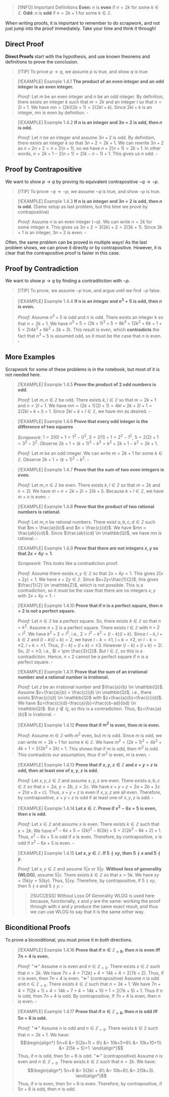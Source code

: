 >[!INFO] Important Definitions
>**Even:** $n$ is **even** if $n = 2k$ for some $k \in \mathbb{Z}$.
>**Odd:** $n$ is **odd** if $n = 2k + 1$ for some $k \in \mathbb{Z}$.

When writing proofs, it is important to remember to do scrapwork, and not just jump into the proof immediately. Take your time and think it through!

## Direct Proof
**Direct Proofs** start with the hypothesis, and use known theorems and definitions to prove the conclusion.
>[!TIP] To prove $p \rightarrow q$, we assume $p$ is true, and show $q$ is true.

>[!EXAMPLE] Example 1.4.1
>**The product of an even integer and an odd integer is an even integer.**
>
>*Proof:* Let $m$ be an even integer and $n$ be an odd integer. By definition, there exists an integer $k$ such that $m = 2k$ and an integer $l$ so that $n = 2l + 1$. We have $mn = (2k)(2k + 1) = 2(2kl + k)$. Since $2kl+k$ is an integer, $mn$ is even by definition. $\square$

>[!EXAMPLE] Example 1.4.2
>**If $n$ is an integer and $3n + 2$ is odd, then $n$ is odd.**
>
>*Proof:* Let $n$ be an integer and assume $3n + 2$ is odd. By definition, there exists an integer $k$ so that $3n + 2 = 2k + 1$. We can rewrite $3n + 2$ as $n + 2n + 2 = n + 2(n+1)$, so we have $n + 2(n+1) = 2k + 1$. In other words, $n = 2k + 1 - 2(n+1) = 2(k - n - 1) +  1$. This gives us $n$ odd. $\square$

## Proof by Contrapositive
We want to show $p \rightarrow q$ by proving its equivalent contrapositive $\neg q \rightarrow \neg p$.
>[!TIP] To prove $\neg q \rightarrow \neg p$, we assume $\neg q$ is true, and show $\neg p$ is true.

>[!EXAMPLE] Example 1.4.3
>**If $n$ is an integer and $3n + 2$ is odd, then $n$ is odd.**
>(Same setup as last problem, but this time we prove by contrapositive)
>
>*Proof:* Assume $n$ is an even integer ($\neg q$). We can write $n = 2k$ for some integer $k$. This gives us $3n + 2 = 3(2k) + 2 = 2(3k + 1)$. Since $3k+1$ is an integer, $3n + 2$ is even. $\square$ 

Often, the same problem can be proved in multiple ways! As the last problem shows, we can prove it directly or by contrapositive. However, it is clear that the contrapositive proof is faster in this case.

## Proof by Contradiction
We want to show $p \rightarrow q$ by finding a contraditiction with $\neg p$.
>[!TIP] To prove, we assume $\neg p$ true, and argue until we find $\neg p$ false.

>[!EXAMPLE] Example 1.4.4
>**If $n$ is an integer and $n^{3}+5$ is odd, then $n$ is even.**
>
>*Proof:* Assume $n^{3}+5$ is odd and $n$ is odd. There exists an integer $k$ so that $n = 2k+1$. We have $n^{3}+5=(2k+1)^{3}+5=8k^{3}+12k^{2}+6k+1+5=2(4k^3+6k^2+3k+3)$. This result is even, which **contradicts** the fact that $n^{3}+5$ is assumed odd, so it must be the case that $n$ is even. $\square$

## More Examples
Scrapwork for some of these problems is in the notebook, but most of it is not needed here.

>[!EXAMPLE] Example 1.4.5
>**Prove the product of 2 odd numbers is odd.**
>
>*Proof:* Let $m, n \in \mathbb{Z}$ be odd. There exists $k,l \in \mathbb{Z}$ so that $m = 2k + 1$ and $n = 2l+1$. We have $mn = (2k+1)(2l+1) = 4kl+2k+2l+1 = 2(2kl + k + l) + 1$. Since $2kl+k+l \in \mathbb{Z}$, we have $mn$ as desired. $\square$

>[!EXAMPLE] Example 1.4.6
>**Prove that every odd integer is the difference of two squares**
>
>*Scrapwork:* $1 = 2(0) + 1 = 1^2-0^2$, $3 = 2(1) + 1= 2^2-1^2$, $5 = 2(2) + 1= 3^2-2^2$. Observe $2k+1 = (k+1)^{2}-k^{2} = k^{2}+ 2k + 1 - k^{2}= 2k+1$.
>
>*Proof:* Let $m$ be an odd integer. We can write $m=2k+1$ for some $k \in \mathbb{Z}$. Observe $2k+1 = (k+1)^2-k^2$. $\square$ 

>[!EXAMPLE] Example 1.4.7
>**Prove that the sum of two even integers is even.**
>
>*Proof:* Let $m, n \in \mathbb{Z}$ be even. There exists $k, l \in \mathbb{Z}$ so that $m = 2k$ and $n = 2l$. We have $m+n = 2k + 2l = 2(k+l)$. Because $k+l \in \mathbb{Z}$, we have $m+n$ is even. $\square$

>[!EXAMPLE] Example 1.4.8
>**Prove that the product of two rational numbers is rational.**
>
>*Proof:* Let $m,n$ be rational numbers. There exist $a,b,c,d \in \mathbb{Z}$ such that $m = \frac{a}{b}$ and $n = \frac{c}{d}$. We have $mn = \frac{ab}{cd}$. Since $\frac{ab}{cd} \in \mathbb{Q}$, we have $mn$ is rational. $\square$

>[!EXAMPLE] Example 1.4.9
>**Prove that there are not integers $x, y$ so that $2x+4y=1$.**
>
>*Scrapwork:* This looks like a contradiction proof.
>
>*Proof:* Assume there exists $x, y \in \mathbb{Z}$ so that $2x+4y=1$. This gives $2(x+2y) = 1$. We have $x+2y \in \mathbb{Z}$. Since $x+2y=\frac{1}{2}$, this gives $\frac{1}{2} \in \mathbb{Z}$, which is not possible. This is a contradiction, so it must be the case that there are no integers $x, y$ with $2x+4y = 1$. $\square$

>[!EXAMPLE] Example 1.4.10
>**Prove that if $n$ is a perfect square, then $n+2$ is not a perfect square.**
>
>*Proof:* Let $n \in \mathbb{Z}$ be a perfect square. So, there exists $k \in \mathbb{Z}$ so that $n=k^2$. Assume $n+2$ is a perfect square. There exists $l \in \mathbb{Z}$ with $n+2 = l^2$. We have $k^2+2=l^2$, i.e., $2=l^2-k^2=(l-k)(l+k)$. Since $l-k, l+k \in \mathbb{Z}$ and $(l-k)(l+k)=2$, we have $l-k= \pm 1,\ l+k= \pm 2$, or $l-k= \pm 2,\ l+k= \pm 1$. Thus, $(l-k)+(l+k)= \pm 3$. However $(l-k)+(l+k)=2l$. So, $2l = \pm 3$, i.e., $l = \pm \frac{3}{2}$. But $l \in \mathbb{Z}$, so this is a contradiction. Hence, $n+2$ cannot be a perfect square if $n$ is a perfect square. $\square$

>[!EXAMPLE] Example 1.4.11
>**Prove that the sum of an irrational number and a rational number is irrational.**
>
>*Proof:* Let $z$ be an irrational number and $\frac{a}{b} \in \mathbb{Q}$. Assume $z+\frac{a}{b} = \frac{c}{d} \in \mathbb{Q}$, i.e., there exists $\frac{c}{d} \in \mathbb{Q}$ with $z+\frac{a}{b}=\frac{c}{d}$. We have $z=\frac{c}{d}-\frac{a}{b}=\frac{cb-ad}{bd} \in \mathbb{Q}$. But $z \notin \mathbb{Q}$, so this is a contradiction. Thus, $z+\frac{a}{b}$ is irrational. $\square$

>[!EXAMPLE] Example 1.4.12
>**Prove that if $m^2$ is even, then $m$ is even.**
>
>*Proof:* Assume $m \in \mathbb{Z}$ with $m^2$ even, but $m$ is odd. Since $m$ is odd, we can write $m = 2k+1$ for some $k \in \mathbb{Z}$. We have $m^2=(2k+1)^2=4k^2+4k+1=2(2k^2+2k)+1$. This shows that if $m$ is odd, then $m^2$ is odd. This contradicts our assumption, thus if $m^2$ is even, $m$ is even. $\square$

>[!EXAMPLE] Example 1.4.13
>**Prove that if $x, y, z \in \mathbb{Z}$ and $x+y+z$ is odd, then at least one of $x, y, z$ is odd.**
>
>*Proof:* Let $x, y, z \in \mathbb{Z}$ and assume $x, y, z$ are even. There exists $a,b,c \in \mathbb{Z}$ so that $x=2a,\ y=2b,\ z=2c$. We have $x+y+z=2a+2b+2c=2(a+b+c)$. Thus, $x+y+z$ is even if $x,y,z$ are all even. Therefore, by contrapositive, $x+y+z$ is odd if at least one of $x,y,z$ is odd. $\square$

>[!EXAMPLE] Example 1.4.14
>**Let $x \in \mathbb{Z}$. Prove if $x^{2}-6x+5$ is even, then $x$ is odd.**
>
>*Proof:* Let $x \in \mathbb{Z}$ and assume $x$ is even. There exists $k \in \mathbb{Z}$ such that $x=2k$. We have $x^{2}-6x+5=(2k)^{2}-6(2k)+5=2(2k^{2}-6k+2)+1$. Thus, $x^{2}-6x+5$ is odd if $x$ is even. Therefore, by contrapositive, $x$ is odd if $x^{2}-6x+5$ is even. $\square$

>[!EXAMPLE] Example 1.4.15
>**Let $x,y \in \mathbb{Z}$. If $5 \nmid xy$, then $5 \nmid x$ and $5 \nmid y$.**
>
>*Proof:* Let $x,y \in \mathbb{Z}$ and assume $5|x$ or $5|y$. **Without loss of generality (WLOG)**, assume $5|x$. There exists $k \in \mathbb{Z}$ so that $x=5k$. We have $xy=(5k)y=5(ky)$. Thus, $5|xy$. Therefore, by contrapositive, if $5 \nmid xy$, then $5 \nmid x$ and $5 \nmid y$. $\square$
>
>>[!SUCCESS] Without Loss Of Generality
>>WLOG is used here because, functionally, $x$ and $y$ are the same: working the proof through with $x$ and $y$ produce the same exact result, and thus we can use WLOG to say that it is the same either way.

## Biconditional Proofs
To prove a biconditional, you must prove it in *both* directions.

>[!EXAMPLE] Example 1.4.16
>**Prove that if $n \in \mathbb{Z_{>0}}$, then $n$ is even iff $7n+4$ is even.**
>
>*Proof:*
>	"$\Rightarrow$" Assume $n$ is even and $n \in \mathbb{Z_{>0}}$. There exists $x \in \mathbb{Z}$ such that $n=2k$. We have $7n+4=7(2k)+4=14k+4=2(7k+2)$. Thus, if $n$ is even, then $7n+4$ is even.
>	"$\Leftarrow$" (contrapositive) Assume $n$ is odd and $n \in \mathbb{Z_{>0}}$. There exists $k \in \mathbb{Z}$ such that $n=2k+1$. We have $7n+4=7(2k+1)+4=14k+7+4=14k+10+1=2(7k+5)+1$. Thus if $n$ is odd, then $7n+4$ is odd. By contrapositive, If $7n+4$ is even, then $n$ is even. $\square$

>[!EXAMPLE] Example 1.4.17
>**Prove that if $n \in \mathbb{Z_{>0}}$, then $n$ is odd iff $5n+6$ is odd.**
>
>*Proof:*
>	"$\Rightarrow$" Assume $n$ is odd and $n \in \mathbb{Z_{>0}}$. There exists $k \in \mathbb{Z}$ such that $n = 2k+1$. We have: $$\begin{align*}
>	5n+6 &= 5(2k+1) + 6\\
>	     &= 10k+5+6\\
>	     &= 10k+10+1\\
>	     &= 2(5k + 5)+1.
>	\end{align*}$$ Thus, if $n$ is odd, then $5n+6$ is odd.
>	"$\Leftarrow$" (contrapositive) Assume $n$ is even and $n \in \mathbb{Z_{>0}}$. There exists $k \in \mathbb{Z}$ such that $n = 2k$. We have: $$\begin{align*}
>	5n+6 &= 5(2k) + 6\\
>	     &= 10k+6\\
>	     &= 2(5k+3).
>	\end{align*}$$ Thus, if $n$ is even, then $5n+6$ is even. Therefore, by contrapositive, if $5n+6$ is odd, then $n$ is odd.





